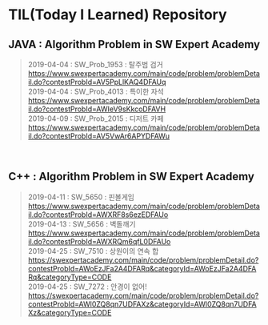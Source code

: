 ﻿TIL(Today I Learned) Repository
===============================

JAVA : Algorithm Problem in SW Expert Academy<br />
----------------------------------------------------
> 2019-04-04 : SW_Prob_1953 : 탈주범 검거<br />
> https://www.swexpertacademy.com/main/code/problem/problemDetail.do?contestProbId=AV5PpLlKAQ4DFAUq <br />
> 2019-04-04 : SW_Prob_4013 : 특이한 자석<br />
> https://www.swexpertacademy.com/main/code/problem/problemDetail.do?contestProbId=AWIeV9sKkcoDFAVH <br />
> 2019-04-09 : SW_Prob_2015 : 디저트 카페<br />
> https://www.swexpertacademy.com/main/code/problem/problemDetail.do?contestProbId=AV5VwAr6APYDFAWu <br />
<br />

C++ : Algorithm Problem in SW Expert Academy<br />
---------------------------------------------------
> 2019-04-11 : SW_5650 : 핀볼게임<br />
> https://www.swexpertacademy.com/main/code/problem/problemDetail.do?contestProbId=AWXRF8s6ezEDFAUo <br />
> 2019-04-13 : SW_5656 : 벽돌깨기<br />
> https://www.swexpertacademy.com/main/code/problem/problemDetail.do?contestProbId=AWXRQm6qfL0DFAUo <br />
> 2019-04-25 : SW_7510 : 상원이의 연속 합<br />
> https://swexpertacademy.com/main/code/problem/problemDetail.do?contestProbId=AWoEzJFa2A4DFARq&categoryId=AWoEzJFa2A4DFARq&categoryType=CODE <br />
> 2019-04-25 : SW_7272 : 안경이 없어!<br />
> https://swexpertacademy.com/main/code/problem/problemDetail.do?contestProbId=AWl0ZQ8qn7UDFAXz&categoryId=AWl0ZQ8qn7UDFAXz&categoryType=CODE <br />
